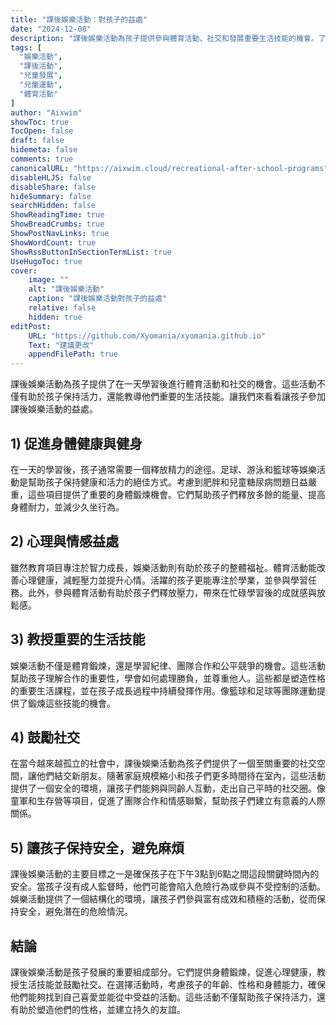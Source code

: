 ```yaml
---
title: "課後娛樂活動：對孩子的益處"
date: "2024-12-08"
description: "課後娛樂活動為孩子提供參與體育活動、社交和發展重要生活技能的機會。了解這些活動的益處。"
tags: [
  "娛樂活動",
  "課後活動",
  "兒童發展",
  "兒童運動",
  "體育活動"
]
author: "Aixwim"
showToc: true
TocOpen: false
draft: false
hidemeta: false
comments: true
canonicalURL: "https://aixwim.cloud/recreational-after-school-programs"
disableHLJS: false
disableShare: false
hideSummary: false
searchHidden: false
ShowReadingTime: true
ShowBreadCrumbs: true
ShowPostNavLinks: true
ShowWordCount: true
ShowRssButtonInSectionTermList: true
UseHugoToc: true
cover:
    image: ""
    alt: "課後娛樂活動"
    caption: "課後娛樂活動對孩子的益處"
    relative: false
    hidden: true
editPost:
    URL: "https://github.com/Xyomania/xyomania.github.io"
    Text: "建議更改"
    appendFilePath: true
---
```


課後娛樂活動為孩子提供了在一天學習後進行體育活動和社交的機會。這些活動不僅有助於孩子保持活力，還能教導他們重要的生活技能。讓我們來看看讓孩子參加課後娛樂活動的益處。

<!--more-->

## 1) 促進身體健康與健身

在一天的學習後，孩子通常需要一個釋放精力的途徑。足球、游泳和籃球等娛樂活動是幫助孩子保持健康和活力的絕佳方式。考慮到肥胖和兒童糖尿病問題日益嚴重，這些項目提供了重要的身體鍛煉機會。它們幫助孩子們釋放多餘的能量、提高身體耐力，並減少久坐行為。

## 2) 心理與情感益處

雖然教育項目專注於智力成長，娛樂活動則有助於孩子的整體福祉。體育活動能改善心理健康，減輕壓力並提升心情。活躍的孩子更能專注於學業，並參與學習任務。此外，參與體育活動有助於孩子們釋放壓力，帶來在忙碌學習後的成就感與放鬆感。

## 3) 教授重要的生活技能

娛樂活動不僅是體育鍛煉，還是學習紀律、團隊合作和公平競爭的機會。這些活動幫助孩子理解合作的重要性，學會如何處理勝負，並尊重他人。這些都是塑造性格的重要生活課程，並在孩子成長過程中持續發揮作用。像籃球和足球等團隊運動提供了鍛煉這些技能的機會。

## 4) 鼓勵社交

在當今越來越孤立的社會中，課後娛樂活動為孩子們提供了一個至關重要的社交空間，讓他們結交新朋友。隨著家庭規模縮小和孩子們更多時間待在室內，這些活動提供了一個安全的環境，讓孩子們能夠與同齡人互動，走出自己平時的社交圈。像童軍和生存營等項目，促進了團隊合作和情感聯繫，幫助孩子們建立有意義的人際關係。

## 5) 讓孩子保持安全，避免麻煩

課後娛樂活動的主要目標之一是確保孩子在下午3點到6點之間這段關鍵時間內的安全。當孩子沒有成人監督時，他們可能會陷入危險行為或參與不受控制的活動。娛樂活動提供了一個結構化的環境，讓孩子們參與富有成效和積極的活動，從而保持安全，避免潛在的危險情況。

## 結論

課後娛樂活動是孩子發展的重要組成部分。它們提供身體鍛煉，促進心理健康，教授生活技能並鼓勵社交。在選擇活動時，考慮孩子的年齡、性格和身體能力，確保他們能夠找到自己喜愛並能從中受益的活動。這些活動不僅幫助孩子保持活力，還有助於塑造他們的性格，並建立持久的友誼。
